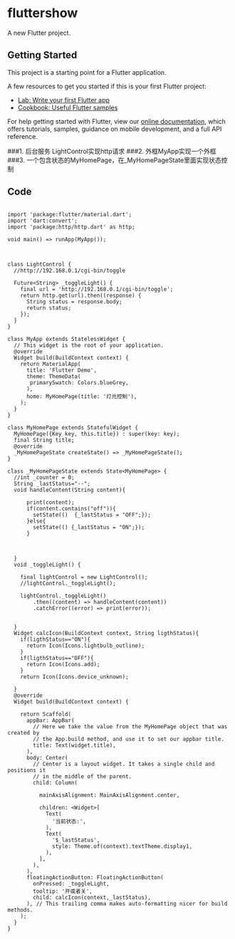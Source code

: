 # fluttershow

A new Flutter project.

## Getting Started

This project is a starting point for a Flutter application.

A few resources to get you started if this is your first Flutter project:

- [Lab: Write your first Flutter app](https://flutter.dev/docs/get-started/codelab)
- [Cookbook: Useful Flutter samples](https://flutter.dev/docs/cookbook)

For help getting started with Flutter, view our
[online documentation](https://flutter.dev/docs), which offers tutorials,
samples, guidance on mobile development, and a full API reference.



###1. 后台服务 LightControl实现http请求
###2. 外框MyApp实现一个外框
###3. 一个包含状态的MyHomePage，在_MyHomePageState里面实现状态控制


## Code

```

import 'package:flutter/material.dart';
import 'dart:convert';
import 'package:http/http.dart' as http;

void main() => runApp(MyApp());



class LightControl {
  //http://192.168.0.1/cgi-bin/toggle

  Future<String> _toggleLight() {
    final url = 'http://192.168.0.1/cgi-bin/toggle';
    return http.get(url).then((response) {
      String status = response.body;
      return status;
    });
  }
}

class MyApp extends StatelessWidget {
  // This widget is the root of your application.
  @override
  Widget build(BuildContext context) {
    return MaterialApp(
      title: 'Flutter Demo',
      theme: ThemeData(
       primarySwatch: Colors.blueGrey,
      ),
      home: MyHomePage(title: '灯光控制'),
    );
  }
}

class MyHomePage extends StatefulWidget {
  MyHomePage({Key key, this.title}) : super(key: key);
  final String title;
  @override
  _MyHomePageState createState() => _MyHomePageState();
}

class _MyHomePageState extends State<MyHomePage> {
  //int _counter = 0;
  String _lastStatus="--";
  void handleContent(String content){

      print(content);
      if(content.contains("off")){
        setState(()  {_lastStatus = "OFF";});
      }else{
        setState(() {_lastStatus = "ON";});
      }



  }
  void _toggleLight() {

    final lightControl = new LightControl();
    //lightControl._toggleLight();

    lightControl._toggleLight()
        .then((content) => handleContent(content))
        .catchError((error) => print(error));


  }
  Widget calcIcon(BuildContext context, String ligthStatus){
    if(ligthStatus=="ON"){
      return Icon(Icons.lightbulb_outline);
    }
    if(ligthStatus=="OFF"){
      return Icon(Icons.add);
    }
    return Icon(Icons.device_unknown);

  }
  @override
  Widget build(BuildContext context) {

    return Scaffold(
      appBar: AppBar(
        // Here we take the value from the MyHomePage object that was created by
        // the App.build method, and use it to set our appbar title.
        title: Text(widget.title),
      ),
      body: Center(
        // Center is a layout widget. It takes a single child and positions it
        // in the middle of the parent.
        child: Column(

          mainAxisAlignment: MainAxisAlignment.center,

          children: <Widget>[
            Text(
              '当前状态:',
            ),
            Text(
              '$_lastStatus',
              style: Theme.of(context).textTheme.display1,
            ),
          ],
        ),
      ),
      floatingActionButton: FloatingActionButton(
        onPressed: _toggleLight,
        tooltip: '开或者关',
        child: calcIcon(context,_lastStatus),
      ), // This trailing comma makes auto-formatting nicer for build methods.
    );
  }
}


```

